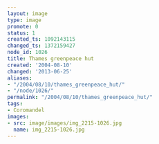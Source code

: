 ```yaml
---
layout: image
type: image
promote: 0
status: 1
created_ts: 1092143115
changed_ts: 1372159427
node_id: 1026
title: Thames greenpeace hut
created: '2004-08-10'
changed: '2013-06-25'
aliases:
- "/2004/08/10/thames_greenpeace_hut/"
- "/node/1026/"
permalink: "/2004/08/10/thames_greenpeace_hut/"
tags:
- Coromandel
images:
- src: image/images/img_2215-1026.jpg
  name: img_2215-1026.jpg
---
```


